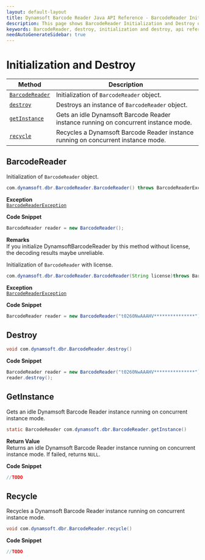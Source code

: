 ```yaml
---
layout: default-layout
title: Dynamsoft Barcode Reader Java API Reference - BarcodeReader Initialization and Destroy
description: This page shows BarcodeReader Initialization and Destroy of Dynamsoft Barcode Reader for Java SDK API Reference.
keywords: BarcodeReader, destroy, initialization and destroy, api reference, java
needAutoGenerateSidebar: true
---
```


# Initialization and Destroy

  | Method               | Description |
  |----------------------|-------------|
  | [`BarcodeReader`](#barcodereader) | Initialization of `BarcodeReader` object.|
  | [`destroy`](#destroy) | Destroys an instance of `BarcodeReader` object.|
  | [`getInstance`](#getinstance) | Gets an idle Dynamsoft Barcode Reader instance running on concurrent instance mode. |
  | [`recycle`](#recycle) | Recycles a Dynamsoft Barcode Reader instance running on concurrent instance mode. |






## BarcodeReader

Initialization of `BarcodeReader` object.

```java
com.dynamsoft.dbr.BarcodeReader.BarcodeReader() throws BarcodeReaderException
```

**Exception**  
[`BarcodeReaderException`](../class/BarcodeReaderException.md)




**Code Snippet**  
```java
BarcodeReader reader = new BarcodeReader();
```

**Remarks**  
If you initialize DynamsoftBarcodeReader by this method without license, the decoding results maybe unreliable.


Initialization of `BarcodeReader` with license.

```java
com.dynamsoft.dbr.BarcodeReader.BarcodeReader(String license)throws BarcodeReaderException
```

**Exception**  
[`BarcodeReaderException`](../class/BarcodeReaderException.md)


**Code Snippet**  
```java
BarcodeReader reader = new BarcodeReader("t0260NwAAAHV***************");
```




## Destroy

```java
void com.dynamsoft.dbr.BarcodeReader.destroy()	
```


**Code Snippet**  
```java
BarcodeReader reader = new BarcodeReader("t0260NwAAAHV***************");
reader.destroy();
```

## GetInstance

Gets an idle Dynamsoft Barcode Reader instance running on concurrent instance mode.

```java
static BarcodeReader com.dynamsoft.dbr.BarcodeReader.getInstance()
```

**Return Value**  
Returns an idle Dynamsoft Barcode Reader instance running on concurrent instance mode. If failed, returns `NULL`.

**Code Snippet**  

```java
//TODO
```

## Recycle

Recycles a Dynamsoft Barcode Reader instance running on concurrent instance mode.

```java
void com.dynamsoft.dbr.BarcodeReader.recycle()
```

**Code Snippet**  

```java
//TODO
```
